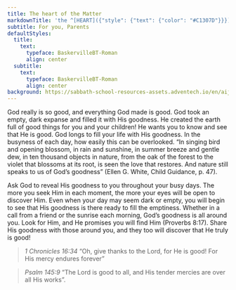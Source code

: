 ```yaml
---
title: The heart of the Matter
markdownTitle: 'the ^[HEART]({"style": {"text": {"color": "#C1307D"}}}) of the ^[MATTER]({"style": {"text": {"color": "#117F4B"}}})'
subtitle: For you, Parents
defaultStyles:
  title:
    text:
      typeface: BaskervilleBT-Roman
      align: center
  subtitle:
    text:
      typeface: BaskervilleBT-Roman
      align: center
background: https://sabbath-school-resources-assets.adventech.io/en/aij/2025-01-bg/02/hm-background.png
---
```


God really is so good, and everything God made is good. God took an empty, dark expanse and filled it with His goodness. He created the earth full of good things for you and your children! He wants you to know and see that He is good. God longs to fill your life with His goodness. In the busyness of each day, how easily this can be overlooked. “In singing bird and opening blossom, in rain and sunshine, in summer breeze and gentle dew, in ten thousand objects in nature, from the oak of the forest to the violet that blossoms at its root, is seen the love that restores. And nature still speaks to us of God’s goodness” (Ellen G. White, Child Guidance, p. 47).

Ask God to reveal His goodness to you throughout your busy days. The more you seek Him in each moment, the more your eyes will be open to discover Him. Even when your day may seem dark or empty, you will begin to see that His goodness is there ready to fill the emptiness. Whether in a call from a friend or the sunrise each morning, God’s goodness is all around you. Look for Him, and He promises you will find Him (Proverbs 8:17). Share His goodness with those around you, and they too will discover that He truly is good!

> <cite>1 Chronicles 16:34</cite>
> “Oh, give thanks to the Lord, for He is good! For His mercy endures forever”

> <cite>Psalm 145:9</cite>
> “The Lord is good to all, and His tender mercies are over all His works”.